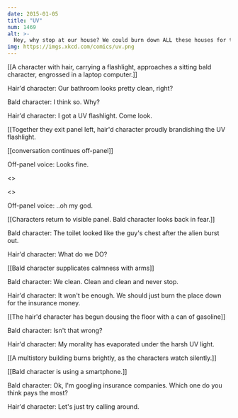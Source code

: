 ```yaml
---
date: 2015-01-05
title: "UV"
num: 1469
alt: >-
  Hey, why stop at our house? We could burn down ALL these houses for the insurance money.
img: https://imgs.xkcd.com/comics/uv.png
---
```

[[A character with hair, carrying a flashlight, approaches a sitting bald character, engrossed in a laptop computer.]]

Hair'd character: Our bathroom looks pretty clean, right?

Bald character: I think so. Why?

Hair'd character: I got a UV flashlight. Come look.

[[Together they exit panel left, hair'd character proudly brandishing the UV flashlight.

[[conversation continues off-panel]]

Off-panel voice: Looks fine.

<<Click>>

<<Click>>

Off-panel voice: ..oh my god.

[[Characters return to visible panel. Bald character looks back in fear.]]

Bald character: The toilet looked like the guy's chest after the alien burst out.

Hair'd character: What do we DO?

[[Bald character supplicates calmness with arms]]

Bald character: We clean. Clean and clean and never stop.

Hair'd character: It won't be enough. We should just burn the place down for the insurance money.

[[The hair'd character has begun dousing the floor with a can of gasoline]]

Bald character: Isn't that wrong?

Hair'd character: My morality has evaporated under the harsh UV light.

[[A multistory building burns brightly, as the characters watch silently.]]

[[Bald character is using a smartphone.]]

Bald character: Ok, I'm googling insurance companies. Which one do you think pays the most?

Hair'd character: Let's just try calling around.

